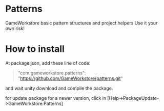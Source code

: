 # Patterns
GameWorkstore basic pattern structures and project helpers
Use it your own risk!

# How to install

At package.json, add these line of code:
> "com.gameworkstore.patterns": "https://github.com/GameWorkstore/patterns.git"

and wait unity download and compile the package.

for update package for a newer version, click in [Help->PackageUpdate->GameWorkstore.Patterns]